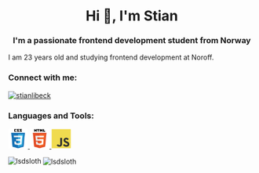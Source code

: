 <h1 align="center">Hi 👋, I'm Stian</h1>
<h3 align="center">I'm a passionate frontend development student from Norway</h3>
<p align="left">I am 23 years old and studying frontend development at Noroff. </p>

<h3 align="left">Connect with me:</h3>
<p align="left">
<a href="https://twitter.com/stianlibeck" target="blank"><img align="center" src="https://raw.githubusercontent.com/rahuldkjain/github-profile-readme-generator/master/src/images/icons/Social/twitter.svg" alt="stianlibeck" height="30" width="40" /></a>
</p>

<h3 align="left">Languages and Tools:</h3>
<p align="left"> <a href="https://www.w3schools.com/css/" target="_blank" rel="noreferrer"> <img src="https://raw.githubusercontent.com/devicons/devicon/master/icons/css3/css3-original-wordmark.svg" alt="css3" width="40" height="40"/> </a> <a href="https://www.w3.org/html/" target="_blank" rel="noreferrer"> <img src="https://raw.githubusercontent.com/devicons/devicon/master/icons/html5/html5-original-wordmark.svg" alt="html5" width="40" height="40"/> </a> <a href="https://developer.mozilla.org/en-US/docs/Web/JavaScript" target="_blank" rel="noreferrer"> <img src="https://raw.githubusercontent.com/devicons/devicon/master/icons/javascript/javascript-original.svg" alt="javascript" width="40" height="40"/> </a> </p>

<p><img align="left" src="https://github-readme-stats.vercel.app/api/top-langs?username=lsdsloth&show_icons=true&theme=tokyonight&locale=en&layout=compact" alt="lsdsloth" /></p>

<p>&nbsp;<img align="center" src="https://github-readme-stats.vercel.app/api?username=lsdsloth&show_icons=true&theme=tokyonight&locale=en" alt="lsdsloth" /></p>
